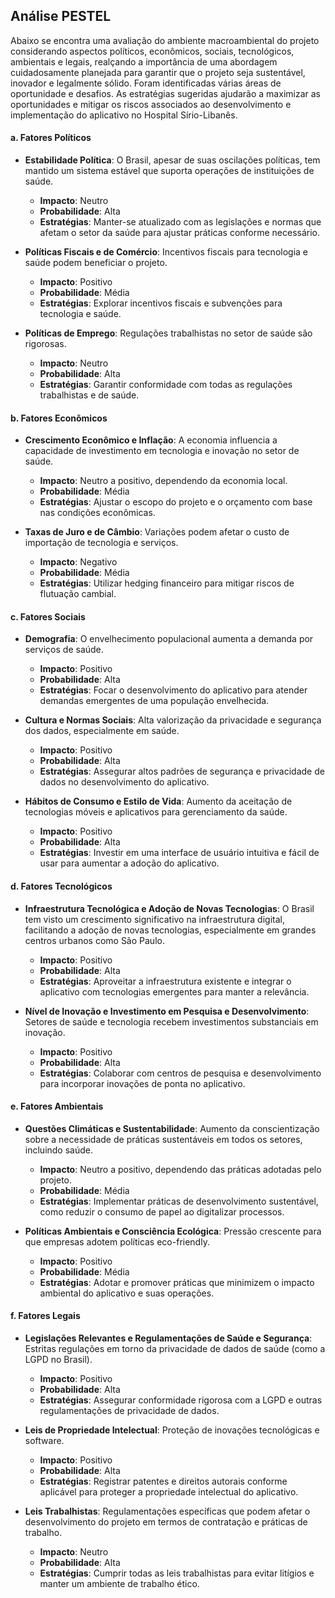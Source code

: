 ## Análise PESTEL

Abaixo se encontra uma avaliação do ambiente macroambiental do projeto considerando aspectos políticos, econômicos, sociais, tecnológicos, ambientais e legais, realçando a importância de uma abordagem cuidadosamente planejada para garantir que o projeto seja sustentável, inovador e legalmente sólido.
Foram identificadas várias áreas de oportunidade e desafios. As estratégias sugeridas ajudarão a maximizar as oportunidades e mitigar os riscos associados ao desenvolvimento e implementação do aplicativo no Hospital Sírio-Libanês.

#### a. Fatores Políticos

- **Estabilidade Política**: O Brasil, apesar de suas oscilações políticas, tem mantido um sistema estável que suporta operações de instituições de saúde.
  - **Impacto**: Neutro
  - **Probabilidade**: Alta
  - **Estratégias**: Manter-se atualizado com as legislações e normas que afetam o setor da saúde para ajustar práticas conforme necessário.

- **Políticas Fiscais e de Comércio**: Incentivos fiscais para tecnologia e saúde podem beneficiar o projeto.
  - **Impacto**: Positivo
  - **Probabilidade**: Média
  - **Estratégias**: Explorar incentivos fiscais e subvenções para tecnologia e saúde.

- **Políticas de Emprego**: Regulações trabalhistas no setor de saúde são rigorosas.
  - **Impacto**: Neutro
  - **Probabilidade**: Alta
  - **Estratégias**: Garantir conformidade com todas as regulações trabalhistas e de saúde.

#### b. Fatores Econômicos

- **Crescimento Econômico e Inflação**: A economia influencia a capacidade de investimento em tecnologia e inovação no setor de saúde.
  - **Impacto**: Neutro a positivo, dependendo da economia local.
  - **Probabilidade**: Média
  - **Estratégias**: Ajustar o escopo do projeto e o orçamento com base nas condições econômicas.

- **Taxas de Juro e de Câmbio**: Variações podem afetar o custo de importação de tecnologia e serviços.
  - **Impacto**: Negativo
  - **Probabilidade**: Média
  - **Estratégias**: Utilizar hedging financeiro para mitigar riscos de flutuação cambial.

#### c. Fatores Sociais

- **Demografia**: O envelhecimento populacional aumenta a demanda por serviços de saúde.
  - **Impacto**: Positivo
  - **Probabilidade**: Alta
  - **Estratégias**: Focar o desenvolvimento do aplicativo para atender demandas emergentes de uma população envelhecida.

- **Cultura e Normas Sociais**: Alta valorização da privacidade e segurança dos dados, especialmente em saúde.
  - **Impacto**: Positivo
  - **Probabilidade**: Alta
  - **Estratégias**: Assegurar altos padrões de segurança e privacidade de dados no desenvolvimento do aplicativo.

- **Hábitos de Consumo e Estilo de Vida**: Aumento da aceitação de tecnologias móveis e aplicativos para gerenciamento da saúde.
  - **Impacto**: Positivo
  - **Probabilidade**: Alta
  - **Estratégias**: Investir em uma interface de usuário intuitiva e fácil de usar para aumentar a adoção do aplicativo.

#### d. Fatores Tecnológicos

- **Infraestrutura Tecnológica e Adoção de Novas Tecnologias**: O Brasil tem visto um crescimento significativo na infraestrutura digital, facilitando a adoção de novas tecnologias, especialmente em grandes centros urbanos como São Paulo.
  - **Impacto**: Positivo
  - **Probabilidade**: Alta
  - **Estratégias**: Aproveitar a infraestrutura existente e integrar o aplicativo com tecnologias emergentes para manter a relevância.

- **Nível de Inovação e Investimento em Pesquisa e Desenvolvimento**: Setores de saúde e tecnologia recebem investimentos substanciais em inovação.
  - **Impacto**: Positivo
  - **Probabilidade**: Alta
  - **Estratégias**: Colaborar com centros de pesquisa e desenvolvimento para incorporar inovações de ponta no aplicativo.

#### e. Fatores Ambientais

- **Questões Climáticas e Sustentabilidade**: Aumento da conscientização sobre a necessidade de práticas sustentáveis em todos os setores, incluindo saúde.
  - **Impacto**: Neutro a positivo, dependendo das práticas adotadas pelo projeto.
  - **Probabilidade**: Média
  - **Estratégias**: Implementar práticas de desenvolvimento sustentável, como reduzir o consumo de papel ao digitalizar processos.

- **Políticas Ambientais e Consciência Ecológica**: Pressão crescente para que empresas adotem políticas eco-friendly.
  - **Impacto**: Positivo
  - **Probabilidade**: Média
  - **Estratégias**: Adotar e promover práticas que minimizem o impacto ambiental do aplicativo e suas operações.

#### f. Fatores Legais

- **Legislações Relevantes e Regulamentações de Saúde e Segurança**: Estritas regulações em torno da privacidade de dados de saúde (como a LGPD no Brasil).
  - **Impacto**: Positivo
  - **Probabilidade**: Alta
  - **Estratégias**: Assegurar conformidade rigorosa com a LGPD e outras regulamentações de privacidade de dados.

- **Leis de Propriedade Intelectual**: Proteção de inovações tecnológicas e software.
  - **Impacto**: Positivo
  - **Probabilidade**: Alta
  - **Estratégias**: Registrar patentes e direitos autorais conforme aplicável para proteger a propriedade intelectual do aplicativo.

- **Leis Trabalhistas**: Regulamentações específicas que podem afetar o desenvolvimento do projeto em termos de contratação e práticas de trabalho.
  - **Impacto**: Neutro
  - **Probabilidade**: Alta
  - **Estratégias**: Cumprir todas as leis trabalhistas para evitar litígios e manter um ambiente de trabalho ético.
  